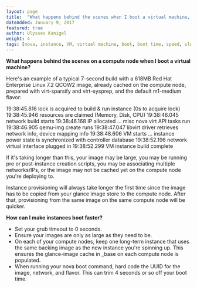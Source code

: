 ```yaml
---
layout: page
title:  "What happens behind the scenes when I boot a virtual machine, and how can I make it boot faster?"
dateAdded: January 9, 2017
featured: true
author: Ulysses Kanigel
weight: 4
tags: [nova, instance, VM, virtual machine, boot, boot time, speed, slow, fast, glance, image, size]
---
```


**What happens behind the scenes on a compute node when I boot a virtual machine?**

Here's an example of a typical 7-second build with a 618MB Red Hat Enterprise Linux 7.2 QCOW2 image, already cached on the compute node, prepared with virt-sparsify and virt-sysprep, and the default m1-medium flavor:

19:38:45.816 lock is acquired to build & run instance (0s to acquire lock)
19:38:45.946 resources are claimed (Memory, Disk, CPU)
19:38:46.045 network build starts
19:38:46.168 IP allocated
... misc nova virt API tasks run
19:38:46.905 qemu-img create runs
19:38:47.047 libvirt driver retrieves network info, device mapping info
19:38:48.606 VM starts
... instance power state is synchronized with controller database
19:38:52.196 network virtual interface plugged in
19:38:52.299 VM instance build complete

If it's taking longer than this, your image may be large, you may be running pre or post-instance creation scripts, you may be associating multiple networks/IPs, or the image may not be cached yet on the compute node you're deploying to.

Instance provisioning will always take longer the first time since the image has to be copied from your glance image store to the compute node. After that, provisioning from the same image on the same compute node will be quicker.

**How can I make instances boot faster?**

* Set your grub timeout to 0 seconds.
* Ensure your images are only as large as they need to be.
* On each of your compute nodes, keep one long-term instance that uses the same backing image as the new instance you're spinning up.  This ensures the glance-image cache in _base on each compute node is populated.
* When running your nova boot command, hard code the UUID for the image, network, and flavor.  This can trim 4 seconds or so off your boot time.
